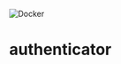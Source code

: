 ![Docker](https://github.com/microrealestate/authenticator/workflows/Docker/badge.svg)

# authenticator
